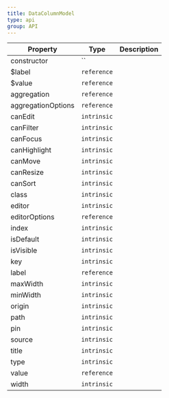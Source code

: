 ```yaml
---
title: DataColumnModel
type: api
group: API
---
```


Property | Type | Description 
---|---|---
constructor | `` |
$label | `reference` |
$value | `reference` |
aggregation | `reference` |
aggregationOptions | `reference` |
canEdit | `intrinsic` |
canFilter | `intrinsic` |
canFocus | `intrinsic` |
canHighlight | `intrinsic` |
canMove | `intrinsic` |
canResize | `intrinsic` |
canSort | `intrinsic` |
class | `intrinsic` |
editor | `intrinsic` |
editorOptions | `reference` |
index | `intrinsic` |
isDefault | `intrinsic` |
isVisible | `intrinsic` |
key | `intrinsic` |
label | `reference` |
maxWidth | `intrinsic` |
minWidth | `intrinsic` |
origin | `intrinsic` |
path | `intrinsic` |
pin | `intrinsic` |
source | `intrinsic` |
title | `intrinsic` |
type | `intrinsic` |
value | `reference` |
width | `intrinsic` |
